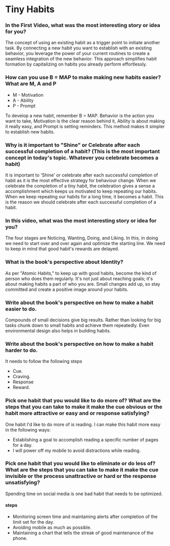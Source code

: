 # Tiny Habits

### In the First Video, what was the most interesting story or idea for you?

The concept of using an existing habit as a trigger point to initiate another task. By connecting a new habit you want to establish with an existing behavior, you leverage the power of your current routines to create a seamless integration of the new behavior. This approach simplifies habit formation by capitalizing on habits you already perform effortlessly.

### How can you use B = MAP to make making new habits easier? What are M, A and P

* M - Motivation
* A - Ability
* P - Prompt

To develop a new habit, remember B = MAP.  Behavior is the action you want to take, Motivation is the clear reason behind it, Ability is about making it really easy, and Prompt is setting reminders. This method makes it simpler to establish new habits.

### Why is it important to "Shine" or Celebrate after each successful completion of a habit? (This is the most important concept in today's topic. Whatever you celebrate becomes a habit)

It is important to 'Shine' or celebrate after each successful completion of habit as it is the most effective strategy for behaviour change. When we celebrate the completion of a tiny habit, the celebration gives a sense a accomplishment which keeps us motivated to keep repeating our habits. When we keep repeating our habits for a long time, it becomes a habit. This is the reason we should celebrate after each successful completion of a habit.

###  In this video, what was the most interesting story or idea for you?

The four stages are Noticing, Wanting, Doing, and Liking. In this, in doing we need to start over and over again and optimize the starting line. We need to keep in mind that good habit's rewards are delayed.

### What is the book's perspective about Identity?

As per "Atomic Habits," to keep up with good habits, become the kind of person who does them regularly. It's not just about reaching goals; it's about making habits a part of who you are. Small changes add up, so stay committed and create a positive image around your habits.

### Write about the book's perspective on how to make a habit easier to do.

Compounds of small decisions give big results. Rather than looking for big tasks chunk down to small habits and achieve them repeatedly. Even environmental design also helps in building habits.

### Write about the book's perspective on how to make a habit harder to do.

It needs to follow the following steps

* Cue.
* Craving.
* Response
* Reward.

### Pick one habit that you would like to do more of? What are the steps that you can take to make it make the cue obvious or the habit more attractive or easy and or response satisfying?

One habit I'd like to do more of is reading. I can make this habit more easy in the following ways:

- Establishing a goal to accomplish reading a specific number of pages for a day.
- I will power off my mobile to avoid distractions while reading.

### Pick one habit that you would like to eliminate or do less of? What are the steps that you can take to make it make the cue invisible or the process unattractive or hard or the response unsatisfying?

Spending time on social media is one bad habit that needs to be optimized.

#### steps

* Monitoring screen time and maintaining alerts after completion of the limit set for the day.
* Avoiding mobile as much as possible.
* Maintaining a chart that tells the streak of good maintenance of the phone.
